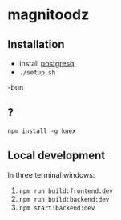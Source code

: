 # magnitoodz

## Installation


- install [postgresql](https://www.postgresql.org/download/)
- `./setup.sh`

-bun
## ?

`npm install -g knex`

## Local development

In three terminal windows:

1. `npm run build:frontend:dev`
2. `npm run build:backend:dev`
3. `npm start:backend:dev`